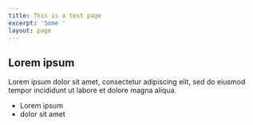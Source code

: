 ```yaml
---
title: This is a test page
excerpt: 'Some '
layout: page
---
```

## Lorem ipsum
Lorem ipsum dolor sit amet, consectetur adipiscing elit, sed do eiusmod tempor incididunt ut labore et dolore magna aliqua.
- Lorem ipsum
- dolor sit amet